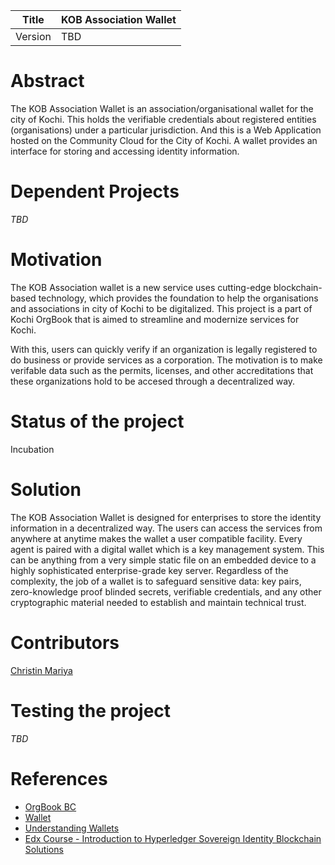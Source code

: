 
| Title | KOB Association Wallet |
|--- | ---|
| Version | TBD |


# Abstract   

The KOB Association Wallet is an association/organisational wallet for the city of Kochi. This holds the verifiable credentials about registered entities (organisations) under a particular jurisdiction. And this is a Web Application hosted on the Community Cloud for the City of Kochi. A wallet provides an interface for storing and accessing identity information.

# Dependent Projects

*TBD*

# Motivation

The KOB Association wallet is a new service uses cutting-edge blockchain-based technology, which provides the foundation to help the organisations and associations in city of Kochi to be digitalized. This project is a part of Kochi OrgBook that is aimed to streamline and modernize services for Kochi.

With this, users can quickly verify if an organization is legally registered to do business or provide services as a corporation. The motivation is to make verifable data such as the permits, licenses, and other accreditations that these organizations hold to be accesed through a decentralized way.

# Status of the project

Incubation

# Solution

The KOB Association Wallet is designed for enterprises to store the identity information in a decentralized way. The users can access the services from anywhere at anytime makes the wallet a user compatible facility.
Every agent is paired with a digital wallet which is a key management system. This can be anything from a very simple static file on an embedded device to a highly sophisticated enterprise-grade key server. Regardless of the complexity, the job of a wallet is to safeguard sensitive data: key pairs, zero-knowledge proof blinded secrets, verifiable credentials, and any other cryptographic material needed to establish and maintain technical trust.

# Contributors

[Christin Mariya](https://github.com/mariyachris)

# Testing the project

*TBD*

# References

* [OrgBook BC](https://www.orgbook.gov.bc.ca/en/home)
* [Wallet](https://hyperledger-fabric.readthedocs.io/en/release-2.2/developapps/wallet.html)
* [Understanding Wallets](https://hyperledger-indy.readthedocs.io/projects/hipe/en/latest/text/0013-wallets/README.html)
* [Edx Course - Introduction to Hyperledger Sovereign Identity Blockchain Solutions](https://learning.edx.org/course/course-v1:LinuxFoundationX+LFS172x+3T2019/home)
